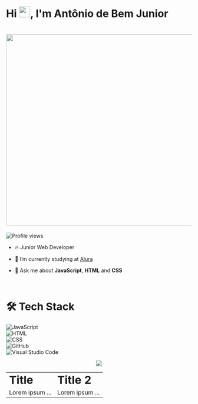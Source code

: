 <h1 align="left">Hi <img src="https://raw.githubusercontent.com/kaueMarques/kaueMarques/master/hi.gif" height="30px">, I'm Antônio de Bem Junior</h1>
<h1 align="right"> <img height="520em" src="https://raw.githubusercontent.com/gist/antoniobemjunior/52eea951dc484786f50062010ccc7611/raw/aa6b9013302cc24f66a16113f21c66edcf16307f/antoniobemjunior.svg"/> </h1>
<p align="left"> <img src="https://komarev.com/ghpvc/?username=antoniobemjunior&color=red" alt="Profile views" /> </p>

- 🔥 Junior Web Developer

- 🔭 I’m currently studying at [Alura](https://www.alura.com.br/)

- 💬 Ask me about **JavaScript**, **HTML** and **CSS**

<!-- 👨‍💻 More at [maykbrito.dev](https://maykbrito.dev) --->

<br>

<h1 align="left">🛠 Tech Stack</h1>

![JavaScript](https://img.shields.io/badge/-JavaScript-05122A?style=flat&logo=javascript)&nbsp;<br> 
![HTML](https://img.shields.io/badge/-HTML-05122A?style=flat&logo=HTML5)&nbsp;<br> 
![CSS](https://img.shields.io/badge/-CSS-05122A?style=flat&logo=CSS3&logoColor=1572B6)&nbsp;<br> 
![GitHub](https://img.shields.io/badge/-GitHub-05122A?style=flat&logo=github)&nbsp;<br> 
![Visual Studio Code](https://img.shields.io/badge/-Visual%20Studio%20Code-05122A?style=flat&logo=visual-studio-code&logoColor=007ACC)&nbsp;<br> 

<p align="center"> <img src="https://github-readme-stats.vercel.app/api?username=monicahillman&count_private=true&show_icons=true&theme=radical" /> </p>

<table border="0">
 <tr>
    <td><b style="font-size:30px">Title</b></td>
    <td><b style="font-size:30px">Title 2</b></td>
 </tr>
 <tr>
    <td>Lorem ipsum ...</td>
    <td>Lorem ipsum ...</td>
 </tr>
</table>
